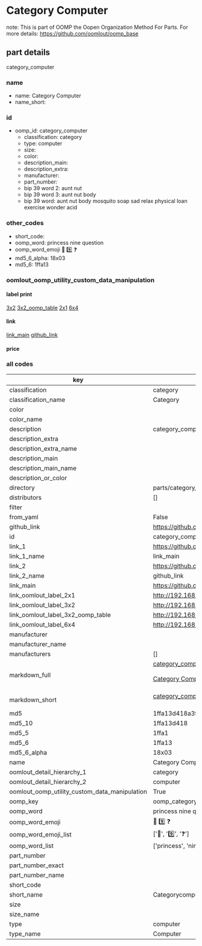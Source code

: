 # Category Computer  

note: This is part of OOMP the Oopen Organization Method For Parts. For more details: https://github.com/oomlout/oomp_base

##  part details



category_computer

### name
* name: Category Computer
* name_short: 
### id
* oomp_id: category_computer
  * classification: category
  * type: computer
  * size: 
  * color: 
  * description_main: 
  * description_extra: 
  * manufacturer: 
  * part_number: 
  * bip 39 word 2: aunt nut
  * bip 39 word 3: aunt nut body
  * bip 39 word: aunt nut body mosquito soap sad relax physical loan exercise wonder acid

### other_codes
* short_code: 
* oomp_word: princess nine question
* oomp_word_emoji :princess: :nine: :question:
* md5_6_alpha: 18x03
* md5_6: 1ffa13






### oomlout_oomp_utility_custom_data_manipulation
#### label print
[3x2](http://192.168.1.245:1112/?label=oomp%2018x03)
[3x2_oomp_table](http://192.168.1.107:1112/?label=oomp%2018x03)
[2x1](http://192.168.1.242:1112/?label=oomp%2018x03)
[6x4](http://192.168.1.55:1112/?label=oomp%2018x03)    

#### link

[link_main](https://github.com/oomlout/oomlout_oomp_current_version_messy/tree/main/parts/category_computer) [github_link](https://github.com/oomlout/oomlout_oomp_part_src/tree/main/parts/category_computer)                             

#### price







### all codes 
| key | value |  
| --- | --- |  
| classification | category |  
| classification_name | Category |  
| color |  |  
| color_name |  |  
| description | category_computer |  
| description_extra |  |  
| description_extra_name |  |  
| description_main |  |  
| description_main_name |  |  
| description_or_color |   |  
| directory | parts/category_computer |  
| distributors | [] |  
| filter |  |  
| from_yaml | False |  
| github_link | https://github.com/oomlout/oomlout_oomp_part_src/tree/main/parts/category_computer |  
| id | category_computer |  
| link_1 | https://github.com/oomlout/oomlout_oomp_current_version_messy/tree/main/parts/category_computer |  
| link_1_name | link_main |  
| link_2 | https://github.com/oomlout/oomlout_oomp_part_src/tree/main/parts/category_computer |  
| link_2_name | github_link |  
| link_main | https://github.com/oomlout/oomlout_oomp_current_version_messy/tree/main/parts/category_computer |  
| link_oomlout_label_2x1 | http://192.168.1.242:1112/?label=oomp%2018x03 |  
| link_oomlout_label_3x2 | http://192.168.1.245:1112/?label=oomp%2018x03 |  
| link_oomlout_label_3x2_oomp_table | http://192.168.1.107:1112/?label=oomp%2018x03 |  
| link_oomlout_label_6x4 | http://192.168.1.55:1112/?label=oomp%2018x03 |  
| manufacturer |  |  
| manufacturer_name |  |  
| manufacturers | [] |  
| markdown_full | [category_computer](https://github.com/oomlout/oomlout_oomp_current_version_messy/tree/main/parts/category_computer)<br>[](https://github.com/oomlout/oomlout_oomp_current_version_messy/tree/main/parts/category_computer)<br>[Category Computer](https://github.com/oomlout/oomlout_oomp_current_version_messy/tree/main/parts/category_computer)<br><br> |  
| markdown_short | [category_computer](https://github.com/oomlout/oomlout_oomp_current_version_messy/tree/main/parts/category_computer)<br><br> |  
| md5 | 1ffa13d418a3f6a2f6e6d90031e5e87a |  
| md5_10 | 1ffa13d418 |  
| md5_5 | 1ffa1 |  
| md5_6 | 1ffa13 |  
| md5_6_alpha | 18x03 |  
| name | Category Computer |  
| oomlout_detail_hierarchy_1 | category |  
| oomlout_detail_hierarchy_2 | computer |  
| oomlout_oomp_utility_custom_data_manipulation | True |  
| oomp_key | oomp_category_computer |  
| oomp_word | princess nine question |  
| oomp_word_emoji | :princess: :nine: :question: |  
| oomp_word_emoji_list | [':princess:', ':nine:', ':question:'] |  
| oomp_word_list | ['princess', 'nine', 'question'] |  
| part_number |  |  
| part_number_exact |  |  
| part_number_name |  |  
| short_code |  |  
| short_name | Categorycomputer |  
| size |  |  
| size_name |  |  
| type | computer |  
| type_name | Computer |  
